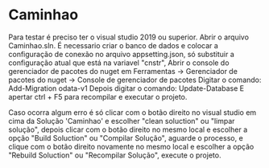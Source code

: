 # Caminhao
Para testar é preciso ter o visual studio 2019 ou superior. 
Abrir o arquivo Caminhao.sln. 
É necessario criar o banco de dados e colocar a configuração de conexão no arquivo appsetting.json, só substituir a configuração atual que está na variavel "cnstr",
Abrir o console do gerenciador de pacotes do nuget em Ferramentas -> Gerenciador de pacotes do nuget -> Console de gerenciador de pacotes
Digitar o comando: Add-Migration odata-v1
Depois digitar o comando: Update-Database
E apertar ctrl + F5 para recompilar e executar o projeto.

Caso ocorra algum erro é só clicar com o botão direito no visual studio em cima da Solução 'Caminhao' e escolher "clean soluction" ou "limpar solução", 
depois clicar com o botão direito no mesmo local e escolher a opção "Build Soluction" ou "Compilar Solução", 
aguarde o processo, e clique com o botão direito novamente no mesmo local e escolher a opção "Rebuild Soluction" ou "Recompilar Solução", execute o projeto.
